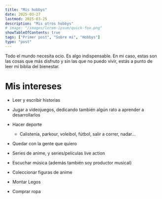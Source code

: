 ```yaml
---
title: "Mis hobbys"
date: 2025-03-27
lastmod: 2025-03-25
description: "Mis otros hobbys"
# image: "/images/lorem-ipsum/quick-fox.png"
showTableOfContents: true
tags: ["Primer post", "Sobre mí", "Hobbys"]
type: "post"
---
```


Todo el mundo necesita ocio. Es algo indispensable. En mi caso, estas son las cosas que más disfruto y sin las que no puedo vivir, estás a punto de leer mi biblia del bienestar.

# Mis intereses

- Leer y escribir historias

- Jugar a videojuegos, dedicando también algún rato a aprender a desarrollarlos

- Hacer deporte 

    - Calistenia, parkour, voleibol, fútbol, salir a correr, nadar...

- Quedar con la gente que quiero

- Series de anime, y series/películas live action

- Escuchar música (además también soy productor musical)

- Coleccionar figuras de anime

- Montar Legos

- Comprar ropa